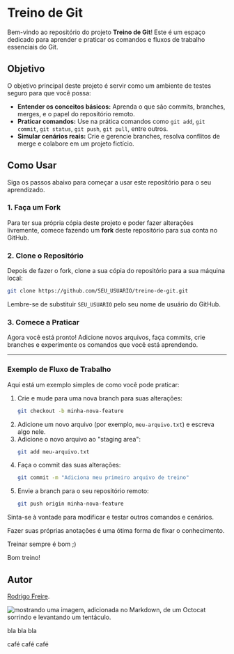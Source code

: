 # Treino de Git

Bem-vindo ao repositório do projeto **Treino de Git**\! Este é um espaço dedicado para aprender e praticar os comandos e fluxos de trabalho essenciais do Git.

## Objetivo

O objetivo principal deste projeto é servir como um ambiente de testes seguro para que você possa:

  * **Entender os conceitos básicos:** Aprenda o que são commits, branches, merges, e o papel do repositório remoto.
  * **Praticar comandos:** Use na prática comandos como `git add`, `git commit`, `git status`, `git push`, `git pull`, entre outros.
  * **Simular cenários reais:** Crie e gerencie branches, resolva conflitos de merge e colabore em um projeto fictício.

## Como Usar

Siga os passos abaixo para começar a usar este repositório para o seu aprendizado.

### 1\. Faça um Fork

Para ter sua própria cópia deste projeto e poder fazer alterações livremente, comece fazendo um **fork** deste repositório para sua conta no GitHub.

### 2\. Clone o Repositório

Depois de fazer o fork, clone a sua cópia do repositório para a sua máquina local:

```bash
git clone https://github.com/SEU_USUARIO/treino-de-git.git
```

Lembre-se de substituir `SEU_USUARIO` pelo seu nome de usuário do GitHub.

### 3\. Comece a Praticar

Agora você está pronto\! Adicione novos arquivos, faça commits, crie branches e experimente os comandos que você está aprendendo.

-----

### Exemplo de Fluxo de Trabalho

Aqui está um exemplo simples de como você pode praticar:

1.  Crie e mude para uma nova branch para suas alterações:
    ```bash
    git checkout -b minha-nova-feature
    ```
2.  Adicione um novo arquivo (por exemplo, `meu-arquivo.txt`) e escreva algo nele.
3.  Adicione o novo arquivo ao "staging area":
    ```bash
    git add meu-arquivo.txt
    ```
4.  Faça o commit das suas alterações:
    ```bash
    git commit -m "Adiciona meu primeiro arquivo de treino"
    ```
5.  Envie a branch para o seu repositório remoto:
    ```bash
    git push origin minha-nova-feature
    ```

Sinta-se à vontade para modificar e testar outros comandos e cenários.

Fazer suas próprias anotações é uma ótima forma de fixar o conhecimento.

Treinar sempre é bom ;)

Bom treino\!

## Autor
[Rodrigo Freire](https://github.com/RodrigoFreireDev).

![mostrando uma imagem, adicionada no Markdown, de um Octocat sorrindo e levantando um tentáculo.](https://myoctocat.com/assets/images/base-octocat.svg)






bla bla bla

café café café
